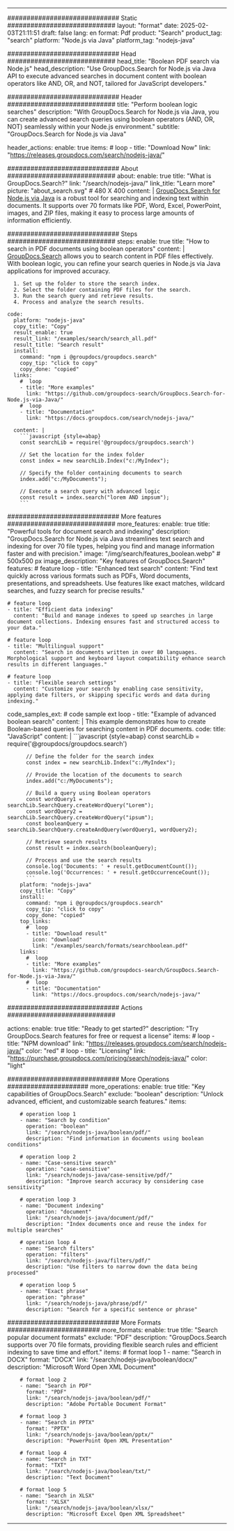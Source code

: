 
---
############################# Static ############################
layout: "format"
date:  2025-02-03T21:11:51
draft: false
lang: en
format: Pdf
product: "Search"
product_tag: "search"
platform: "Node.js via Java"
platform_tag: "nodejs-java"

############################# Head ############################
head_title: "Boolean PDF search via Node.js"
head_description: "Use GroupDocs.Search for Node.js via Java API to execute advanced searches in document content with boolean operators like AND, OR, and NOT, tailored for JavaScript developers."

############################# Header ############################
title: "Perform boolean logic searches" 
description: "With GroupDocs.Search for Node.js via Java, you can create advanced search queries using boolean operators (AND, OR, NOT) seamlessly within your Node.js environment."
subtitle: "GroupDocs.Search for Node.js via Java" 

header_actions:
  enable: true
  items:
    #  loop
    - title: "Download Now"
      link: "https://releases.groupdocs.com/search/nodejs-java/"
      
############################# About ############################
about:
    enable: true
    title: "What is GroupDocs.Search?"
    link: "/search/nodejs-java/"
    link_title: "Learn more"
    picture: "about_search.svg" # 480 X 400
    content: |
       [GroupDocs.Search for Node.js via Java](/search/nodejs-java/) is a robust tool for searching and indexing text within documents. It supports over 70 formats like PDF, Word, Excel, PowerPoint, images, and ZIP files, making it easy to process large amounts of information efficiently.

############################# Steps ############################
steps:
    enable: true
    title: "How to search in PDF documents using boolean operators"
    content: |
      [GroupDocs.Search](/search/nodejs-java/) allows you to search content in PDF files effectively. With boolean logic, you can refine your search queries in Node.js via Java applications for improved accuracy.
      
      1. Set up the folder to store the search index.
      2. Select the folder containing PDF files for the search.
      3. Run the search query and retrieve results.
      4. Process and analyze the search results.
   
    code:
      platform: "nodejs-java"
      copy_title: "Copy"
      result_enable: true
      result_link: "/examples/search/search_all.pdf"
      result_title: "Search result"
      install:
        command: "npm i @groupdocs/groupdocs.search"
        copy_tip: "click to copy"
        copy_done: "copied"
      links:
        #  loop
        - title: "More examples"
          link: "https://github.com/groupdocs-search/GroupDocs.Search-for-Node.js-via-Java/"
        #  loop
        - title: "Documentation"
          link: "https://docs.groupdocs.com/search/nodejs-java/"
          
      content: |
        ```javascript {style=abap}
        const searchLib = require('@groupdocs/groupdocs.search')

        // Set the location for the index folder
        const index = new searchLib.Index("c:/MyIndex");

        // Specify the folder containing documents to search
        index.add("c:/MyDocuments");

        // Execute a search query with advanced logic
        const result = index.search("lorem AND impsum");
        ```            

############################# More features ############################
more_features:
  enable: true
  title: "Powerful tools for document search and indexing"
  description: "GroupDocs.Search for Node.js via Java streamlines text search and indexing for over 70 file types, helping you find and manage information faster and with precision."
  image: "/img/search/features_boolean.webp" # 500x500 px
  image_description: "Key features of GroupDocs.Search"
  features:
    # feature loop
    - title: "Enhanced text search"
      content: "Find text quickly across various formats such as PDFs, Word documents, presentations, and spreadsheets. Use features like exact matches, wildcard searches, and fuzzy search for precise results."

    # feature loop
    - title: "Efficient data indexing"
      content: "Build and manage indexes to speed up searches in large document collections. Indexing ensures fast and structured access to your data."

    # feature loop
    - title: "Multilingual support"
      content: "Search in documents written in over 80 languages. Morphological support and keyboard layout compatibility enhance search results in different languages."

    # feature loop
    - title: "Flexible search settings"
      content: "Customize your search by enabling case sensitivity, applying date filters, or skipping specific words and data during indexing."
      
  code_samples_ext:
    # code sample ext loop
    - title: "Example of advanced boolean search"
      content: |
        This example demonstrates how to create Boolean-based queries for searching content in PDF documents.
      code:
        title: "JavaScript"
        content: |
          ```javascript {style=abap}
          const searchLib = require('@groupdocs/groupdocs.search')
          
          // Define the folder for the search index
          const index = new searchLib.Index("c:/MyIndex");
              
          // Provide the location of the documents to search
          index.add("c:/MyDocuments");

          // Build a query using Boolean operators
          const wordQuery1 = searchLib.SearchQuery.createWordQuery("Lorem");
          const wordQuery2 = searchLib.SearchQuery.createWordQuery("ipsum");
          const booleanQuery = searchLib.SearchQuery.createAndQuery(wordQuery1, wordQuery2);

          // Retrieve search results
          const result = index.search(booleanQuery);
          
          // Process and use the search results
          console.log('Documents: ' + result.getDocumentCount());
          console.log('Occurrences: ' + result.getOccurrenceCount());
          ```
        platform: "nodejs-java"
        copy_title: "Copy"
        install:
          command: "npm i @groupdocs/groupdocs.search"
          copy_tip: "click to copy"
          copy_done: "copied"
        top_links:
          #  loop
          - title: "Download result"
            icon: "download"
            link: "/examples/search/formats/searchboolean.pdf"
        links:
          #  loop
          - title: "More examples"
            link: "https://github.com/groupdocs-search/GroupDocs.Search-for-Node.js-via-Java/"
          #  loop
          - title: "Documentation"
            link: "https://docs.groupdocs.com/search/nodejs-java/"
            

            


############################# Actions ############################

actions:
  enable: true
  title: "Ready to get started?"
  description: "Try GroupDocs.Search features for free or request a license"
  items:
    #  loop
    - title: "NPM download"
      link: "https://releases.groupdocs.com/search/nodejs-java/"
      color: "red"
        #  loop
    - title: "Licensing"
      link: "https://purchase.groupdocs.com/pricing/search/nodejs-java/"
      color: "light"


############################# More Operations #####################
more_operations:
    enable: true
    title: "Key capabilities of GroupDocs.Search"
    exclude: "boolean"
    description: "Unlock advanced, efficient, and customizable search features."
    items: 
          
        # operation loop 1
        - name: "Search by condition"
          operation: "boolean"
          link: "/search/nodejs-java/boolean/pdf/"
          description: "Find information in documents using boolean conditions"

        # operation loop 2
        - name: "Case-sensitive search"
          operation: "case-sensitive"
          link: "/search/nodejs-java/case-sensitive/pdf/"
          description: "Improve search accuracy by considering case sensitivity"

        # operation loop 3
        - name: "Document indexing"
          operation: "document"
          link: "/search/nodejs-java/document/pdf/"
          description: "Index documents once and reuse the index for multiple searches"

        # operation loop 4
        - name: "Search filters"
          operation: "filters"
          link: "/search/nodejs-java/filters/pdf/"
          description: "Use filters to narrow down the data being processed"

        # operation loop 5
        - name: "Exact phrase"
          operation: "phrase"
          link: "/search/nodejs-java/phrase/pdf/"
          description: "Search for a specific sentence or phrase"
          
        
          
############################# More Formats ########################
more_formats:
    enable: true
    title: "Search popular document formats"
    exclude: "PDF"
    description: "GroupDocs.Search supports over 70 file formats, providing flexible search rules and efficient indexing to save time and effort."
    items: 
        # format loop 1
        - name: "Search in DOCX"
          format: "DOCX"
          link: "/search/nodejs-java/boolean/docx/"
          description: "Microsoft Word Open XML Document"
          
        # format loop 2
        - name: "Search in PDF"
          format: "PDF"
          link: "/search/nodejs-java/boolean/pdf/"
          description: "Adobe Portable Document Format"
          
        # format loop 3
        - name: "Search in PPTX"
          format: "PPTX"
          link: "/search/nodejs-java/boolean/pptx/"
          description: "PowerPoint Open XML Presentation"

        # format loop 4
        - name: "Search in TXT"
          format: "TXT"
          link: "/search/nodejs-java/boolean/txt/"
          description: "Text Document"
          
        # format loop 5
        - name: "Search in XLSX"
          format: "XLSX"
          link: "/search/nodejs-java/boolean/xlsx/"
          description: "Microsoft Excel Open XML Spreadsheet"
  

---